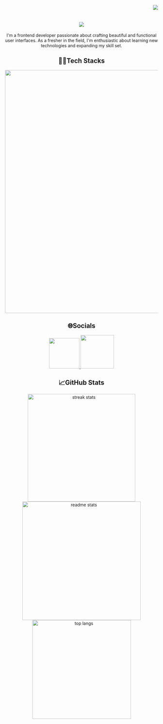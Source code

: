 
<a href="https://visitcount.itsvg.in">
  <img align="right" src="https://visitcount.itsvg.in/api?id=JoelPJacob&label=Profile%20Views&color=12&icon=8&pretty=false" />
</a>
<br/>

<h1 align="center">
    <img src="https://readme-typing-svg.herokuapp.com?font=Roboto&weight=700&size=40&duration=4000&pause=700&color=B15EFF&center=true&vCenter=true&random=false&width=435&lines=Hey+There!👋🏼;I'm+Joel P Jacob">
</h1>


<p align="center">I'm a frontend developer passionate about crafting beautiful and functional user interfaces. As a fresher in the field, I'm enthusiastic about learning new technologies and expanding my skill set.</p>

<div align="center">
  <h2>🧑‍💻Tech Stacks</h2>

 <img width="800px" src="https://skillicons.dev/icons?i=react,html,css,js,bootstrap,materialui,flutter,postman,figma,firebase,github,vscode,npm,netlify,bitbucket"/>

</div>

<div align="center"> 
<h2>🌐Socials</h2>
 <a href="https://www.linkedin.com/in/joel-p-jacob/" target="_blank">
    <img width="100px"src="https://img.shields.io/badge/LinkedIn-%230077B5.svg?logo=linkedin&logoColor=white" target="_blank" />
  </a>
  <a href="https://www.instagram.com/joel_p___" target="_blank">
     <img width="110px" src="https://img.shields.io/badge/Instagram-%23E4405F.svg?logo=Instagram&logoColor=white" target="_blank" />
  </a>
</div>

<div align=center>
  <h2>📈GitHub Stats</h2>
  <img width=354 src="https://github-readme-stats.vercel.app/api?username=JoelPJacob&theme=dark&hide_border=false&include_all_commits=false&count_private=false" alt="streak stats"/>
  <img width=390 src="https://github-readme-streak-stats.herokuapp.com/?user=JoelPJacob&theme=dark&hide_border=false" alt="readme stats" />
  <br/>
  <img width=325 align="center" src="https://github-readme-stats.vercel.app/api/top-langs/?username=JoelPJacob&theme=dark&hide_border=false&include_all_commits=false&count_private=false&layout=compact" alt="top langs" />
</div>





